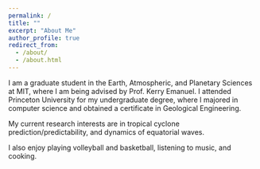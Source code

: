 ```yaml
---
permalink: /
title: ""
excerpt: "About Me"
author_profile: true
redirect_from: 
  - /about/
  - /about.html
---
```


I am a graduate student in the Earth, Atmospheric, and Planetary Sciences at MIT, where I am being advised by Prof. Kerry Emanuel. I attended Princeton University for my undergraduate degree, where I majored in computer science and obtained a certificate in Geological Engineering. 

My current research interests are in tropical cyclone prediction/predictability, and dynamics of equatorial waves.

I also enjoy playing volleyball and basketball, listening to music, and cooking.